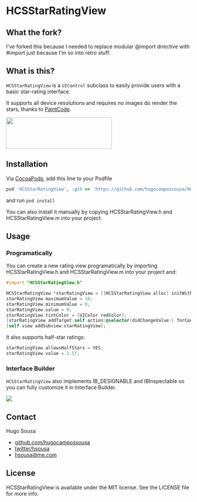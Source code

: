 # HCSStarRatingView

## What the fork?

I've forked this because I needed to replace modular @import directive with #import just because I'm so into retro stuff.

## What is this?

`HCSStarRatingView` is a `UIControl` subclass to easily provide users with a basic star-rating interface.

It supports all device resolutions and requires no images do render the stars, thanks to <a href="http://www.paintcodeapp.com" target=_blank>PaintCode</a>.

<img src="https://raw.github.com/hugocampossousa/HCSStarRatingView/master/Assets/ios.gif" width="288" height="86	" />

## Installation

Via [CocoaPods](http://cocoapods.org), add this line to your Podfile
```ruby
pod 'HCSStarRatingView', :git => 'https://github.com/hugocampossousa/HCSStarRatingView.git'
```

and run `pod install`

You can also install it manually by copying HCSStarRatingView.h and HCSStarRatingView.m into your project.

## Usage

### Programatically

You can create a new rating view programatically by importing HCSStarRatingView.h and HCSStarRatingView.m into your project and:

```objective-c
#import "HCSStarRatingView.h"
```

```objective-c
HCSStarRatingView *starRatingView = [[HCSStarRatingView alloc] initWithFrame:CGRectMake(50, 200, 200, 50)];
starRatingView.maximumValue = 10;
starRatingView.minimumValue = 0;
starRatingView.value = 0;
starRatingView.tintColor = [UIColor redColor];
[starRatingView addTarget:self action:@selector(didChangeValue:) forControlEvents:UIControlEventValueChanged];
[self.view addSubview:starRatingView];
```

It also supports half-star ratings:

```objective-c
starRatingView.allowsHalfStars = YES;
starRatingView.value = 2.5f;
```

### Interface Builder

`HCSStarRatingView` also implements IB_DESIGNABLE and IBInspectable so you can fully customize it in Interface Builder.

<a href="https://raw.github.com/hugocampossousa/HCSStarRatingView/master/Assets/ib.png"><img src="https://raw.github.com/hugocampossousa/HCSStarRatingView/master/Assets/ib.png"/></a>

## Contact
Hugo Sousa
* [github.com/hugocampossousa](http://github.com/hugocampossousa)
* [twitter/hsousa](http://twitter.com/hsousa)
* [hsousa@me.com](hsousa@me.com)

## License
HCSStarRatingView is available under the MIT license. See the LICENSE file for more info.
